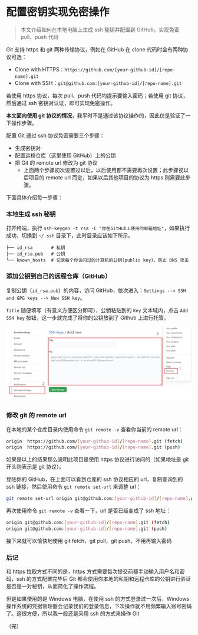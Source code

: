 # 配置密钥实现免密操作

> 本文介绍如何在本地电脑上生成 ssh 秘钥并配置到 GitHub，实现免密 pull、push 代码

Git 支持 https 和 git 两种传输协议，例如在 GitHub 在 clone 代码时会有两种协议可选：

* Clone with HTTPS：`https://github.com/[your-github-id]/[repo-name].git`
* Clone with SSH：`git@github.com:[your-github-id]/[repo-name].git`

若使用 https 协议，每次 pull、push 代码均提示要输入密码；若使用 git 协议，然后通过 ssh 密钥对认证，即可实现免密操作。

**本文面向使用 git 协议的情况**，我平时不是通过该协议操作的，因此仅是验证了一下操作步骤。

配置 Git 通过 ssh 协议免密需要三个步骤：

* 生成密钥对
* 配置远程仓库（这里使用 GitHub）上的公钥
* 把 Git 的 remote url 修改为 git 协议
  * 上面两个步骤初次设置过以后，以后使用都不需要再次设置；此步骤视以后项目的 remote url 而定，如果以后其他项目的协议为 https 则需要此步骤。

下面具体介绍每一步骤：

### 本地生成 ssh 秘钥

打开终端，执行 `ssh-keygen -t rsa -C "你在GitHub上使用的邮箱地址"`，如果执行成功，切换到 `~/.ssh` 目录下，此时目录应该如下所示。

```
├── id_rsa       # 私钥
├── id_rsa.pub   # 公钥
└── known_hosts  # 记录每个你访问过的计算机的公钥(public key)，防止 DNS 攻击
```

### 添加公钥到自己的远程仓库（GitHub）

复制公钥（`id_rsa.pub`）的内容，访问 GitHub，依次进入：`Settings --> SSH and GPG keys --> New SSH key`。

`Title` 随便填写（有意义方便区分即可），公钥粘贴到的 `Key` 文本域内，点击 `Add SSH key` 按钮，这一步就完成了将你的公钥放到了 Github 上进行托管。

<div style="text-align: center;">
  <img src="./images/github-add-ssh-key.png" alt="Add SSH key">
</div>



### 修改 git 的 remote url

在本地的某个仓库目录内使用命令 `git remote -v` 查看你当前的 remote url：

```bash
origin  https://github.com/[your-github-id]/[repo-name].git (fetch)
origin  https://github.com/[your-github-id]/[repo-name].git (push)
```

如果是以上的结果那么说明此项目是使用 https 协议进行访问的（如果地址是 git 开头则表示是 git 协议）。

登陆你的 GitHub，在上面可以看到仓库的 ssh 协议相应的 url，复制查询到的 ssh 链接，然后使用命令 `git remote set-url` 来调整 url：

```bash
git remote set-url origin git@github.com:[your-github-id]/[repo-name].git
```

再次使用命令 `git remote -v` 查看一下，url 是否已经变成了 ssh 地址：

```bash
origin git@github.com:[your-github-id]/[repo-name].git (fetch)
origin git@github.com:[your-github-id]/[repo-name].git (push)
```

接下来就可以愉快地使用 git fetch，git pull，git push，不用再输入密码

### 后记

和 https 拉取方式不同的是，https 方式需要每次提交前都手动输入用户名和密码，ssh 的方式配置完毕后 Git 都会使用你本地的私钥和远程仓库的公钥进行验证是否是一对秘钥，从而简化了操作流程。

但是如果使用的是 Windows 电脑，在使用 ssh 的方式登录过一次后，Windows 操作系统的凭据管理器会记录我们的登录信息，下次操作就不用频繁输入账号密码了。这很方便，所以我一般还是采用 ssh 的方式来操作 Git

（完）
